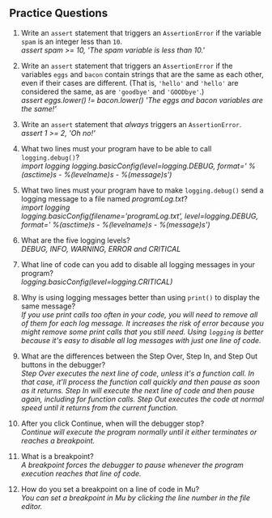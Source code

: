 <h2>Practice Questions</h2>

1. Write an `assert` statement that triggers an `AssertionError` if the variable `spam` is an integer less than `10`.<br>
*assert spam >= 10, 'The spam variable is less than 10.'*

2. Write an `assert` statement that triggers an `AssertionError` if the variables `eggs` and `bacon` contain strings that are the same as each other, even if their cases are different. (That is, `'hello'` and `'hello'` are considered the same, as are `'goodbye'` and `'GOODbye'`.)<br>
*assert eggs.lower() != bacon.lower() 'The eggs and bacon variables are the same!'*

3. Write an `assert` statement that *always* triggers an `AssertionError`.<br>
*assert 1 >= 2, 'Oh no!'*

4. What two lines must your program have to be able to call `logging.debug()`?<br>
*import logging*
*logging.basicConfig(level=logging.DEBUG, format=' %(asctime)s -  %(levelname)s -  %(message)s')*

5. What two lines must your program have to make `logging.debug()` send a logging message to a file named *programLog.txt*?<br>
*import logging*<br>
*logging.basicConfig(filename='programLog.txt', level=logging.DEBUG, format=' %(asctime)s -  %(levelname)s -  %(message)s')*

6. What are the five logging levels?<br>
*DEBUG, INFO, WARNING, ERROR and CRITICAL*

7. What line of code can you add to disable all logging messages in your program?<br>
*logging.basicConfig(level=logging.CRITICAL)*

8. Why is using logging messages better than using `print()` to display the same message?<br>
*If you use print calls too often in your code, you will need to remove all of them for each log message. It increases the risk of error because you might remove some print calls that you still need. Using `logging` is better because it's easy to disable all log messages with just one line of code.*

9. What are the differences between the Step Over, Step In, and Step Out buttons in the debugger?<br>
 *Step Over executes the next line of code, unless it's a function call. In that case, it'll process the function call quickly and then pause as soon as it returns. Step In will execute the next line of code and then pause again, including for function calls. Step Out executes the code at normal speed until it returns from the current function.*

 10. After you click Continue, when will the debugger stop?<br>
 *Continue will execute the program normally until it either terminates or reaches a breakpoint.*

 11. What is a breakpoint?<br>
 *A breakpoint forces the debugger to pause whenever the program execution reaches that line of code.*

 12. How do you set a breakpoint on a line of code in Mu?<br>
 *You can set a breakpoint in Mu by clicking the line number in the file editor.*
